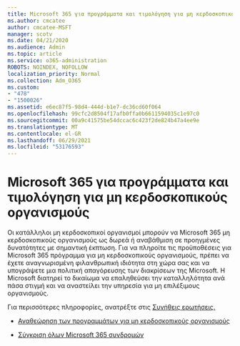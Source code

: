 ```yaml
---
title: Microsoft 365 για προγράμματα και τιμολόγηση για μη κερδοσκοπικούς οργανισμούς
ms.author: cmcatee
author: cmcatee-MSFT
manager: scotv
ms.date: 04/21/2020
ms.audience: Admin
ms.topic: article
ms.service: o365-administration
ROBOTS: NOINDEX, NOFOLLOW
localization_priority: Normal
ms.collection: Adm_O365
ms.custom:
- "478"
- "1500026"
ms.assetid: e6ec87f5-98d4-444d-b1e7-dc36cd60f064
ms.openlocfilehash: 99cfc2d8504f17afb0ffa0b6611594035c1e97c0
ms.sourcegitcommit: 00a9c41575be54dccac6c423f2de824b47a4ee9e
ms.translationtype: MT
ms.contentlocale: el-GR
ms.lasthandoff: 06/29/2021
ms.locfileid: "53176593"
---
```

# <a name="microsoft-365-for-nonprofit-plans-and-pricing"></a>Microsoft 365 για προγράμματα και τιμολόγηση για μη κερδοσκοπικούς οργανισμούς

Οι κατάλληλοι μη κερδοσκοπικοί οργανισμοί μπορούν να Microsoft 365 μη κερδοσκοπικούς οργανισμούς ως δωρεά ή αναβάθμιση σε προηγμένες δυνατότητες με σημαντική έκπτωση. Για να πληροίτε τις προϋποθέσεις για Microsoft 365 [](https://go.microsoft.com/fwlink/p/?LinkID=330253) πρόγραμμα για μη κερδοσκοπικούς οργανισμούς, πρέπει να έχετε αναγνωρισμένη φιλανθρωπική ιδιότητα στη χώρα σας και να υπογράψετε μια πολιτική απαγόρευσης των διακρίσεων της Microsoft. Η Microsoft διατηρεί το δικαίωμα να επαληθεύσει την καταλληλότητα ανά πάσα στιγμή και να αναστείλει την υπηρεσία για μη επιλέξιμους οργανισμούς.
  
Για περισσότερες πληροφορίες, ανατρέξτε στις [Συνήθεις ερωτήσεις.](https://products.office.com/nonprofit/office-365-nonprofit)
  
- [Αναθεώρηση των προγραμμάτων για μη κερδοσκοπικούς οργανισμούς](https://products.office.com/nonprofit/office-365-nonprofit-plans-and-pricing?tab=1)

- [Σύγκριση όλων Microsoft 365 συνδρομών](https://products.office.com/business/compare-more-office-365-for-business-plans)
